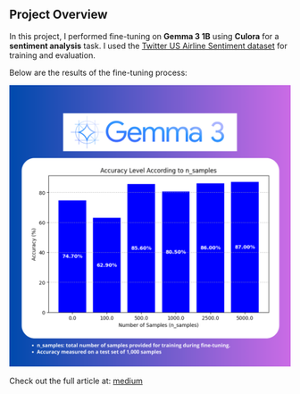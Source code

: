 ## Project Overview

In this project, I performed fine-tuning on **Gemma 3 1B** using **Culora** for a **sentiment analysis** task. I used the [Twitter US Airline Sentiment dataset](https://www.kaggle.com/datasets/marufnthewindows/twitter-us-airline-sentiment) for training and evaluation.

Below are the results of the fine-tuning process:

![results](1.png)

Check out the full article at: [medium](https://medium.com/@eduardovalenzuelaparga/tiny-llms-may-be-enough-7f618d8aea04)
